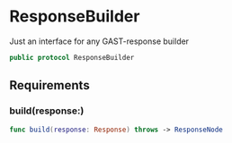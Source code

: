 # ResponseBuilder

Just an interface for any GAST-response builder

``` swift
public protocol ResponseBuilder
```

## Requirements

### build(response:​)

``` swift
func build(response: Response) throws -> ResponseNode
```
